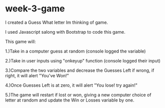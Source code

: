 # week-3-game

I created a Guess What letter Im thinking of game.

I used Javascript salong with Bootstrap to code this game.

This game will:

1.)Take in a computer guess at random (console logged the variable)

2.)Take in user inputs using "onkeyup" function (console logged their input)

3.)Compare the two variables and decrease the Guesses Left if wrong, if right, it will alert "You've Won!"

4.)Once Guesses Left is at zero, it will alert "You lose! try again!" 

5.)The game will restart if lost or won, giving a new computer choice of letter at random and update the Win or Losses variable by one.